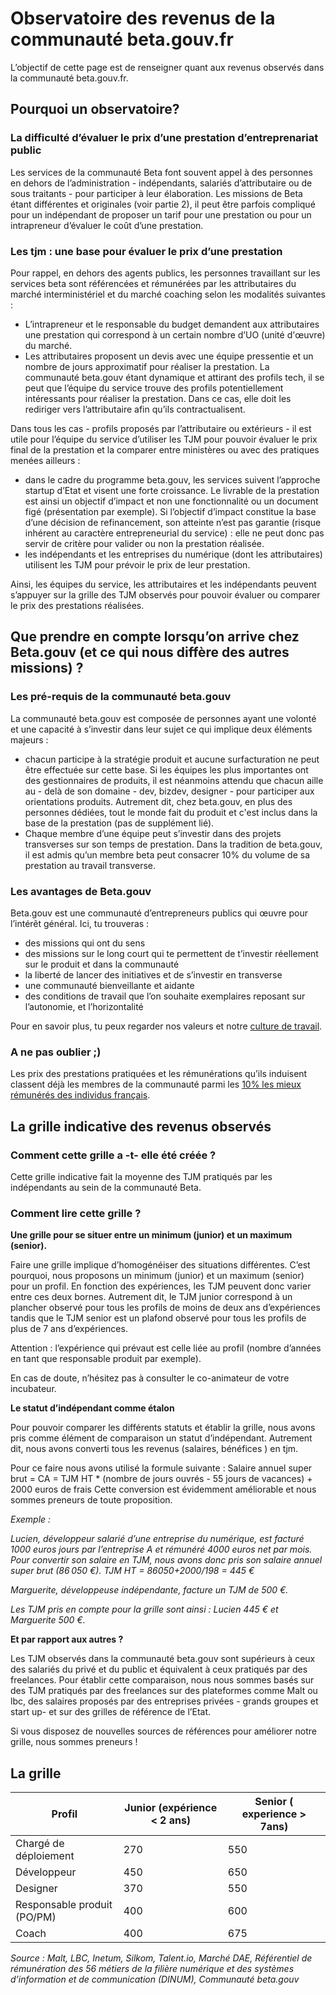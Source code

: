 # Observatoire des revenus de la communauté beta.gouv.fr

L’objectif de cette page est de renseigner quant aux revenus observés dans la communauté beta.gouv.fr. 

## Pourquoi un observatoire?

### La difficulté d’évaluer le prix d’une prestation d’entreprenariat public

Les services de la communauté Beta font souvent appel à des personnes en dehors de l’administration - indépendants, salariés d’attributaire ou de sous traitants - pour participer à leur élaboration. Les missions de Beta étant différentes et originales (voir partie 2), il peut être parfois compliqué pour un indépendant de proposer un tarif pour une prestation ou pour un intrapreneur d’évaluer le coût d’une prestation. 

### Les tjm : une base pour évaluer le prix d’une prestation

Pour rappel, en dehors des agents publics, les personnes travaillant sur les services beta sont référencées et rémunérées par les attributaires du marché interministériel et du marché coaching selon les modalités suivantes :
- L’intrapreneur et le responsable du budget demandent aux attributaires une prestation qui correspond à un certain nombre d’UO (unité d'œuvre) du marché.
- Les attributaires proposent un devis avec une équipe pressentie et un nombre de jours approximatif pour réaliser la prestation.
La communauté beta.gouv étant dynamique et attirant des profils tech, il se peut que l’équipe du service trouve des profils potentiellement intéressants pour réaliser la prestation. Dans ce cas, elle doit les rediriger vers l’attributaire afin qu’ils contractualisent.

Dans tous les cas - profils proposés par l’attributaire ou extérieurs - il est utile pour l’équipe du service d’utiliser les TJM pour pouvoir évaluer le prix final de la prestation et la comparer entre ministères ou avec des pratiques menées ailleurs :
- dans le cadre du programme beta.gouv, les services suivent l’approche startup d’Etat et visent une forte croissance. Le livrable de la prestation est ainsi un objectif d’impact et non une fonctionnalité ou un document figé (présentation par exemple). Si l’objectif d’impact constitue la base d’une décision de refinancement, son atteinte n’est pas garantie (risque inhérent au caractère entrepreneurial du service) : elle ne peut donc pas servir de critère pour valider ou non la prestation réalisée.
- les indépendants et les entreprises du numérique (dont les attributaires) utilisent les TJM pour prévoir le prix de leur prestation.

Ainsi, les équipes du service, les attributaires et les indépendants peuvent s’appuyer sur la grille des TJM observés pour pouvoir évaluer ou comparer le prix des prestations réalisées. 

## Que prendre en compte lorsqu’on arrive chez Beta.gouv (et ce qui nous diffère des autres missions) ?

### Les pré-requis de la communauté beta.gouv

La communauté beta.gouv est composée de personnes ayant une volonté et une capacité à s’investir dans leur sujet ce qui implique deux éléments majeurs :
- chacun participe à la stratégie produit et aucune surfacturation ne peut être effectuée sur cette base. Si les équipes les plus importantes ont des gestionnaires de produits, il est néanmoins attendu que chacun aille au - delà de son domaine - dev, bizdev, designer - pour participer aux orientations produits. Autrement dit, chez beta.gouv, en plus des personnes dédiées, tout le monde fait du produit et  c'est inclus dans la base de la prestation (pas de supplément lié).
- Chaque membre d’une équipe peut s’investir dans des projets transverses sur son temps de prestation. Dans la tradition de beta.gouv, il est admis qu’un membre beta peut consacrer 10% du volume de sa prestation au travail transverse.

### Les avantages de Beta.gouv

Beta.gouv est une communauté d’entrepreneurs publics qui œuvre pour l’intérêt général.
Ici, tu trouveras :
- des missions qui ont du sens
- des missions sur le long court qui te permettent de t’investir réellement sur le produit et dans la communauté
- la liberté de lancer des initiatives et de s’investir en transverse
- une communauté bienveillante et aidante
- des conditions de travail que l’on souhaite exemplaires reposant sur l’autonomie, et l’horizontalité 

Pour en savoir plus, tu peux regarder nos valeurs et notre [culture de travail](https://doc.incubateur.net/communaute/travailler-a-beta-gouv/culture/normes-de-conduite).


### A ne pas oublier ;)

Les prix des prestations pratiquées et les rémunérations qu’ils induisent classent déjà les membres de la communauté parmi les [10% les mieux rémunérés des individus français](https://www.insee.fr/fr/statistiques/2416808#tableau-figure1).

## La grille indicative des revenus observés

### Comment cette grille a -t- elle été créée ?
Cette grille indicative fait la moyenne des TJM pratiqués par les indépendants au sein de la communauté Beta.

### Comment lire cette grille ?

**Une grille pour se situer entre un minimum (junior) et un maximum (senior).**

Faire une grille implique d’homogénéiser des situations différentes. C’est pourquoi, nous proposons un minimum (junior) et un maximum (senior) pour un profil. En fonction des expériences, les TJM peuvent donc varier entre ces deux bornes. Autrement dit, le TJM junior correspond à un plancher observé pour tous les profils de moins de deux ans d’expériences tandis que le TJM senior est un plafond observé pour tous les profils de plus de 7 ans d’expériences.

Attention : l’expérience qui prévaut est celle liée au profil (nombre d’années en tant que responsable produit par exemple). 

En cas de doute, n’hésitez pas à consulter le co-animateur de votre incubateur. 

**Le statut d’indépendant comme étalon**

Pour pouvoir comparer les différents statuts et établir la grille, nous avons pris comme élément de comparaison un statut d’indépendant. Autrement dit, nous avons converti tous les revenus (salaires, bénéfices ) en tjm.

Pour ce faire nous avons utilisé la formule suivante : 
Salaire annuel super brut = CA = TJM HT * (nombre de jours ouvrés - 55 jours de vacances) + 2000 euros de frais 
Cette conversion est évidemment améliorable et nous sommes preneurs de toute proposition.

*Exemple :*

*Lucien, développeur salarié d’une entreprise du numérique, est facturé 1000 euros jours par l’entreprise A et rémunéré 4000 euros net par mois.
Pour convertir son salaire en TJM, nous avons donc pris son salaire annuel super brut (86 050 €).
TJM HT = 86050+2000/198 = 445 €*

*Marguerite, développeuse indépendante, facture un TJM de 500 €.*

*Les TJM pris en compte pour la grille sont ainsi : Lucien 445 € et Marguerite 500 €.*

**Et par rapport aux autres ?**

Les TJM observés dans la communauté beta.gouv sont supérieurs à ceux des salariés du privé et du public et équivalent à ceux pratiqués par des freelances. Pour établir cette comparaison, nous nous sommes basés sur des TJM pratiqués par des freelances sur des plateformes comme Malt ou lbc, des salaires proposés par des entreprises privées - grands groupes et start up- et sur des grilles de référence de l’Etat.

Si vous disposez de nouvelles sources de références pour améliorer notre grille, nous sommes preneurs !

## La grille

|**Profil**| **Junior (expérience < 2 ans)**|**Senior ( experience > 7ans)**|
|------|----------------------------|---------------------------|
|Chargé de déploiement|270|550|
|Développeur|450|650|
|Designer|370|550|
|Responsable produit (PO/PM)|400|600|
|Coach|400|675|


*Source : Malt, LBC, Inetum, Silkom, Talent.io, Marché DAE, Référentiel de rémunération des 56 métiers de la filière numérique et des systèmes d’information et de communication (DINUM), Communauté beta.gouv*
